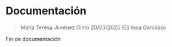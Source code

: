# Documentación

> María Teresa Jiménez Olmo
> 20/03/2025
> IES Inca Garcilaso


Fin de documentación
